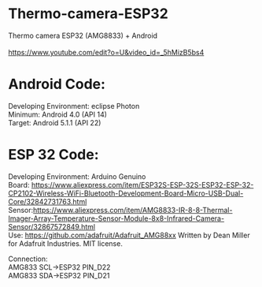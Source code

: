 # Thermo-camera-ESP32
 Thermo camera ESP32 (AMG8833) + Android<br /><br />
https://www.youtube.com/edit?o=U&video_id=_5hMizB5bs4<br />
# Android Code:
Developing Environment: eclipse Photon<br />
Minimum: Android 4.0 (API 14)<br />
Target: Android 5.1.1 (API 22)<br />
# ESP 32 Code:
Developing Environment: Arduino Genuino<br />
Board: https://www.aliexpress.com/item/ESP32S-ESP-32S-ESP32-ESP-32-CP2102-Wireless-WiFi-Bluetooth-Development-Board-Micro-USB-Dual-Core/32842731763.html<br />
Sensor:https://www.aliexpress.com/item/AMG8833-IR-8-8-Thermal-Imager-Array-Temperature-Sensor-Module-8x8-Infrared-Camera-Sensor/32867572849.html<br />
Use: https://github.com/adafruit/Adafruit_AMG88xx Written by Dean Miller for Adafruit Industries. MIT license.<br />

Connection:<br />
AMG833 SCL->ESP32 PIN_D22 <br />
AMG833 SDA->ESP32 PIN_D21 <br />
 

